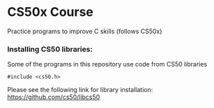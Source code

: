 # CS50x Course
Practice programs to improve C skills (follows CS50x)

### Installing CS50 libraries:
Some of the programs in this repository use code from CS50 libraries

 ```#include <cs50.h>```
 
 Please see the following link for library installation: https://github.com/cs50/libcs50
